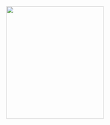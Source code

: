 
<h2 align="center"><b> <img width="260" height="300" src="https://github.com/vectorx-dev/vectorx-dev/blob/main/resources/VectorX-Dev.gif
"
